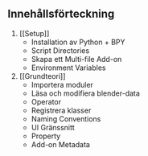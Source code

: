 ## Innehållsförteckning
1. [[Setup]]
	* Installation av Python + BPY
	* Script Directories
	* Skapa ett Multi-file Add-on
	* Environment Variables
2. [[Grundteori]]
	* Importera moduler
	* Läsa och modifiera blender-data
	* Operator
	* Registrera klasser
	* Naming Conventions
	* UI Gränssnitt
	* Property
	* Add-on Metadata